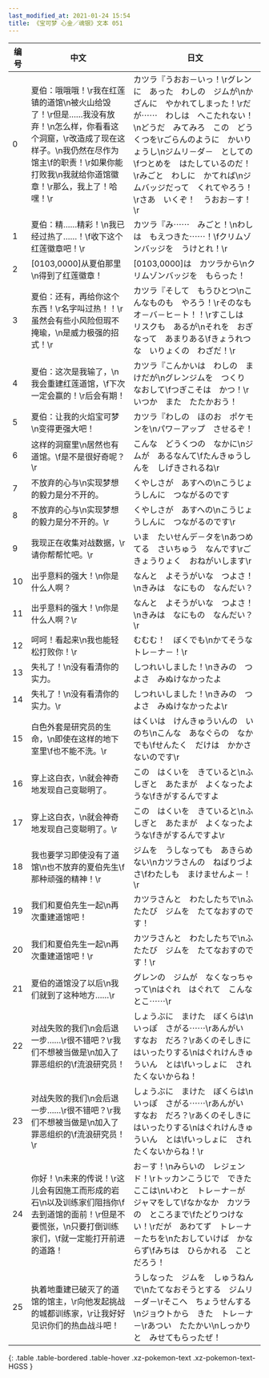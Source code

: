 ```yaml
---
last_modified_at: 2021-01-24 15:54
title: 《宝可梦 心金／魂银》文本 051
---
```

| 编号 | 中文 | 日文 |
| ---- | ---- | ---- |
| 0 | 夏伯：哦哦哦！\r我在红莲镇的道馆\n被火山给毁了！\r但是……我没有放弃！\n怎么样，你看看这个洞窟，\r改造成了现在这样子。\n我仍然在尽作为馆主\f的职责！\r如果你能打败我\n我就给你道馆徽章！\r那么，我上了！哈嘿！\r | カツラ『うおお－いっ！\rグレンに　あった　わしの　ジムが\nかざんに　やかれてしまった！\rだが⋯⋯　わしは　へこたれない！\nどうだ　みてみろ　この　どうくつを\rごらんのように　かいりょうし\nジムリ－ダ－　としての\fつとめを　はたしているのだ！\rみごと　わしに　かてれば\nジムバッジだって　くれてやろう！\rさあ　いくぞ！　うおお－す！\r |
| 1 | 夏伯：精……精彩！\n我已经过热了……！\f收下这个红莲徽章吧！\r | カツラ『み⋯⋯　みごと！\nわしは　もえつきた⋯⋯！\fクリムゾンバッジを　うけとれ！\r |
| 2 | [0103,0000]从夏伯那里\n得到了红莲徽章！ | [0103,0000]は　カツラから\nクリムゾンバッジを　もらった！ |
| 3 | 夏伯：还有，再给你这个东西！\r名字叫过热！！\r虽然会有些小风险但瑕不掩瑜，\n是威力极强的招式！\r | カツラ『そして　もうひとつ\nこんなものも　やろう！\rそのなも　オ－バ－ヒ－ト！！\rすこしは　リスクも　あるが\nそれを　おぎなって　あまりある\fきょうれつな　いりょくの　わざだ！\r |
| 4 | 夏伯：这次是我输了，\n我会重建红莲道馆，\f下次一定会赢的！\r后会有期！ | カツラ『こんかいは　わしの　まけだが\nグレンジムを　つくり　なおして\fつぎこそは　かつ！\rいつか　また　たたかおう！ |
| 5 | 夏伯：让我的火焰宝可梦\n变得更强大吧！ | カツラ『わしの　ほのお　ポケモンを\nパワ－アップ　させるぞ！ |
| 6 | 这样的洞窟里\n居然也有道馆。\f是不是很好奇呢？\r | こんな　どうくつの　なかに\nジムが　あるなんて\fたんきゅうしんを　しげきされるね\r |
| 7 | 不放弃的心与\n实现梦想的毅力是分不开的。 | くやしさが　あすへの\nこうじょうしんに　つながるのです |
| 8 | 不放弃的心与\n实现梦想的毅力是分不开的。\r | くやしさが　あすへの\nこうじょうしんに　つながるのです\r |
| 9 | 我现正在收集对战数据，\r请你帮帮忙吧。\r | いま　たいせんデ－タを\nあつめてる　さいちゅう　なんです\rごきょうりょく　おねがいします\r |
| 10 | 出乎意料的强大！\n你是什么人啊？ | なんと　よそうがいな　つよさ！\nきみは　なにもの　なんだい？ |
| 11 | 出乎意料的强大！\n你是什么人啊？\r | なんと　よそうがいな　つよさ！\nきみは　なにもの　なんだい？\r |
| 12 | 呵呵！看起来\n我也能轻松打败你！\r | むむむ！　ぼくでも\nかてそうな　トレ－ナ－！\r |
| 13 | 失礼了！\n没有看清你的实力。 | しつれいしました！\nきみの　つよさ　みぬけなかったよ |
| 14 | 失礼了！\n没有看清你的实力。\r | しつれいしました！\nきみの　つよさ　みぬけなかったよ\r |
| 15 | 白色外套是研究员的生命，\n即使在这样的地下室里\f也不能不洗。\r | はくいは　けんきゅういんの　いのち\nこんな　あなぐらの　なかでも\fせんたく　だけは　かかさないのです\r |
| 16 | 穿上这白衣，\n就会神奇地发现自己变聪明了。 | この　はくいを　きていると\nふしぎと　あたまが　よくなったような\fきがするんですよ |
| 17 | 穿上这白衣，\n就会神奇地发现自己变聪明了。\r | この　はくいを　きていると\nふしぎと　あたまが　よくなったような\fきがするんですよ\r |
| 18 | 我也要学习即使没有了道馆\n也不放弃的夏伯先生\f那种顽强的精神！\r | ジムを　うしなっても　あきらめない\nカツラさんの　ねばりづよさ\fわたしも　まけませんよ－！\r |
| 19 | 我们和夏伯先生一起\n再次重建道馆吧！ | カツラさんと　わたしたちで\nふたたび　ジムを　たてなおすのです！ |
| 20 | 我们和夏伯先生一起\n再次重建道馆吧！\r | カツラさんと　わたしたちで\nふたたび　ジムを　たてなおすのです！\r |
| 21 | 夏伯的道馆没了以后\n我们就到了这种地方……\r | グレンの　ジムが　なくなっちゃって\nはぐれ　はぐれて　こんなとこ⋯⋯\r |
| 22 | 对战失败的我们\n会后退一步……\r很不错吧？\r我们不想被当做是\n加入了罪恶组织的\f流浪研究员！ | しょうぶに　まけた　ぼくらは\nいっぽ　さがる⋯⋯\rあんがい　すなお　だろ？\rあくのそしきに　はいったりする\nはぐれけんきゅういん　とは\fいっしょに　されたくないからね！ |
| 23 | 对战失败的我们\n会后退一步……\r很不错吧？\r我们不想被当做是\n加入了罪恶组织的\f流浪研究员！\r | しょうぶに　まけた　ぼくらは\nいっぽ　さがる⋯⋯\rあんがい　すなお　だろ？\rあくのそしきに　はいったりする\nはぐれけんきゅういん　とは\fいっしょに　されたくないからね！\r |
| 24 | 你好！\n未来的传说！\r这儿会有因施工而形成的岩石\n以及训练家们阻挡你\f去到道馆的面前！\r但是不要慌张，\n只要打倒训练家们，\f就一定能打开前进的道路！ | お－す！\nみらいの　レジェンド！\rトッカンこうじで　できた　ここは\nいわと　トレ－ナ－が　ジャマをして\fなかなか　カツラの　ところまで\fたどりつけない！\rだが　あわてず　トレ－ナ－たちを\nたおしていけば　かならず\fみちは　ひらかれる　ことだろう！ |
| 25 | 执着地重建已破灭了的道馆的馆主，\r向他发起挑战的城都训练家，\r让我好好见识你们的热血战斗吧！ | うしなった　ジムを　しゅうねんで\nたてなおそうとする　ジムリ－ダ－\rそこへ　ちょうせんする\nジョウトから　きた　トレ－ナ－\rあつい　たたかい\nしっかりと　みせてもらったぜ！ |
{: .table .table-bordered .table-hover .xz-pokemon-text .xz-pokemon-text-HGSS }